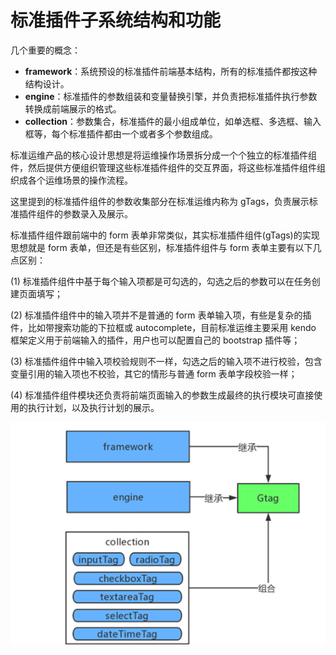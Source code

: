# 标准插件子系统结构和功能

几个重要的概念：

- **framework**：系统预设的标准插件前端基本结构，所有的标准插件都按这种结构设计。
- **engine**：标准插件的参数组装和变量替换引擎，并负责把标准插件执行参数转换成前端展示的格式。
- **collection**：参数集合，标准插件的最小组成单位，如单选框、多选框、输入框等，每个标准插件都由一个或者多个参数组成。

标准运维产品的核心设计思想是将运维操作场景拆分成一个个独立的标准插件组件，然后提供方便组织管理这些标准插件组件的交互界面，将这些标准插件组件组织成各个运维场景的操作流程。

这里提到的标准插件组件的参数收集部分在标准运维内称为 gTags，负责展示标准插件组件的参数录入及展示。

标准插件组件跟前端中的 form 表单非常类似，其实标准插件组件(gTags)的实现思想就是 form 表单，但还是有些区别，标准插件组件与 form 表单主要有以下几点区别：

(1) 标准插件组件中基于每个输入项都是可勾选的，勾选之后的参数可以在任务创建页面填写；

(2) 标准插件组件中的输入项并不是普通的 form 表单输入项，有些是复杂的插件，比如带搜索功能的下拉框或 autocomplete，目前标准运维主要采用 kendo 框架定义用于前端输入的插件，用户也可以配置自己的 bootstrap 插件等；

(3) 标准插件组件中输入项校验规则不一样，勾选之后的输入项不进行校验，包含变量引用的输入项也不校验，其它的情形与普通 form 表单字段校验一样；

(4) 标准插件组件模块还负责将前端页面输入的参数生成最终的执行模块可直接使用的执行计划，以及执行计划的展示。

![-w2020](../assets/markdown-img-paste-20191018183327785.png)
